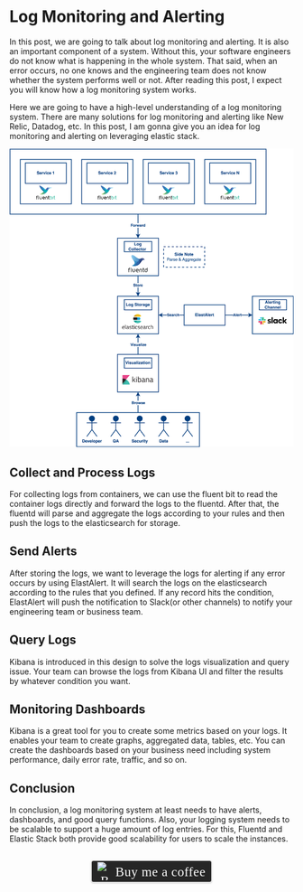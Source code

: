 # Log Monitoring and Alerting
In this post, we are going to talk about log monitoring and alerting. It is also an important component of a system. Without this, your software engineers do not know what is happening in the whole system. That said, when an error occurs, no one knows and the engineering team does not know whether the system performs well or not. After reading this post, I expect you will know how a log monitoring system works.


Here we are going to have a high-level understanding of a log monitoring system. There are many solutions for log monitoring and alerting like New Relic, Datadog, etc. In this post, I am gonna give you an idea for log monitoring and alerting on leveraging elastic stack.

![](../assets/resources/log-monitoring/log-monitoring-and-alerting-1.png)

## Collect and Process Logs
For collecting logs from containers, we can use the fluent bit to read the container logs directly and forward the logs to the fluentd. After that, the fluentd will parse and aggregate the logs according to your rules and then push the logs to the elasticsearch for storage.

## Send Alerts
After storing the logs, we want to leverage the logs for alerting if any error occurs by using ElastAlert. It will search the logs on the elasticsearch according to the rules that you defined. If any record hits the condition, ElastAlert will push the notification to Slack(or other channels) to notify your engineering team or business team.

## Query Logs
Kibana is introduced in this design to solve the logs visualization and query issue. Your team can browse the logs from Kibana UI and filter the results by whatever condition you want.

## Monitoring Dashboards
Kibana is a great tool for you to create some metrics based on your logs. It enables your team to create graphs, aggregated data, tables, etc. You can create the dashboards based on your business need including system performance, daily error rate, traffic, and so on.

## Conclusion
In conclusion, a log monitoring system at least needs to have alerts, dashboards, and good query functions. Also, your logging system needs to be scalable to support a huge amount of log entries. For this, Fluentd and Elastic Stack both provide good scalability for users to scale the instances.

<br>
<center>
<style>.bmc-button img{width: 27px !important;margin-bottom: 1px !important;box-shadow: none !important;border: none !important;vertical-align: middle !important;}.bmc-button{line-height: 36px !important;height:37px !important;text-decoration: none !important;display:inline-flex !important;color:#ffffff !important;background-color:#262626 !important;border-radius: 3px !important;border: 1px solid transparent !important;padding: 1px 9px !important;font-size: 23px !important;letter-spacing: 0.6px !important;box-shadow: 0px 1px 2px rgba(190, 190, 190, 0.5) !important;-webkit-box-shadow: 0px 1px 2px 2px rgba(190, 190, 190, 0.5) !important;margin: 0 auto !important;font-family:'Cookie', cursive !important;-webkit-box-sizing: border-box !important;box-sizing: border-box !important;-o-transition: 0.3s all linear !important;-webkit-transition: 0.3s all linear !important;-moz-transition: 0.3s all linear !important;-ms-transition: 0.3s all linear !important;transition: 0.3s all linear !important;}.bmc-button:hover, .bmc-button:active, .bmc-button:focus {-webkit-box-shadow: 0px 1px 2px 2px rgba(190, 190, 190, 0.5) !important;text-decoration: none !important;box-shadow: 0px 1px 2px 2px rgba(190, 190, 190, 0.5) !important;opacity: 0.85 !important;color:#ffffff !important;}</style><link href="https://fonts.googleapis.com/css?family=Cookie" rel="stylesheet"><a class="bmc-button" target="_blank" href="https://www.buymeacoffee.com/raychongtk"><img src="https://www.buymeacoffee.com/assets/img/BMC-btn-logo.svg" alt="Buy me a coffee"><span style="margin-left:5px">Buy me a coffee</span></a>
</center>